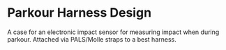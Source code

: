 # Parkour Harness Design

A case for an electronic impact sensor for measuring impact when during
parkour.  Attached via PALS/Molle straps to a best harness.
